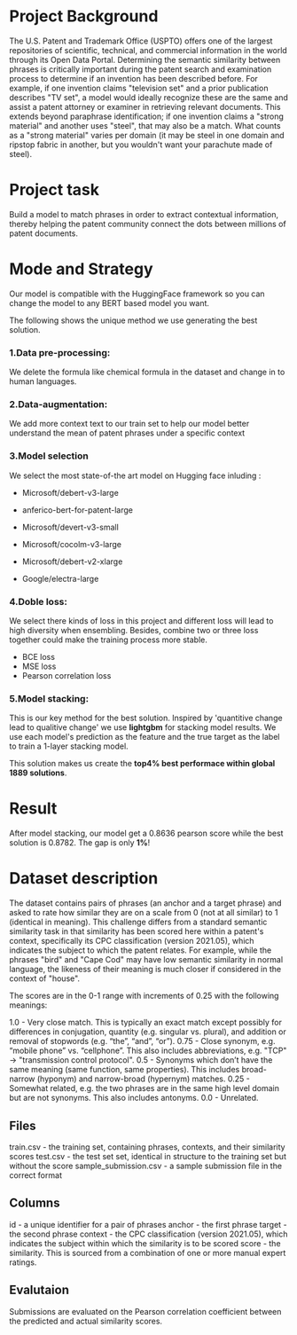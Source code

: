 # Project Background

The U.S. Patent and Trademark Office (USPTO) offers one of the largest repositories of scientific, technical, and commercial information in the world through its Open Data Portal. Determining the semantic similarity between phrases is critically important during the patent search and examination process to determine if an invention has been described before. For example, if one invention claims "television set" and a prior publication describes "TV set", a model would ideally recognize these are the same and assist a patent attorney or examiner in retrieving relevant documents. This extends beyond paraphrase identification; if one invention claims a "strong material" and another uses "steel", that may also be a match. What counts as a "strong material" varies per domain (it may be steel in one domain and ripstop fabric in another, but you wouldn't want your parachute made of steel).

# Project task
Build a model to match phrases in order to extract contextual information, thereby helping the patent community connect the dots between millions of patent documents.

# Mode and Strategy
Our model is compatible with the HuggingFace framework so you can change the model to any BERT based model you want.

The following shows the unique method we use generating the best solution.

### 1.Data pre-processing:
We delete the formula like chemical formula in the dataset and change in to human languages.
### 2.Data-augmentation:
We add more context text to our train set to help our model better understand the mean of patent phrases under a specific context
### 3.Model selection
We select the most state-of-the art model on Hugging face inluding :

- Microsoft/debert-v3-large

- anferico-bert-for-patent-large

- Microsoft/devert-v3-small

- Microsoft/cocolm-v3-large

- Microsoft/debert-v2-xlarge

- Google/electra-large

### 4.Doble loss:
We select there kinds of loss in this project and different loss will lead to high diversity when ensembling. Besides, combine two or three loss together could make the training process more stable.

- BCE loss
- MSE loss
- Pearson correlation loss 
### 5.Model stacking:
This is our key method for the best solution. Inspired by 'quantitive change lead to qualitive change' we use **lightgbm** for stacking model results. 
We use each model's prediction as the feature and the true target as the label to train a 1-layer stacking model.

This solution makes us create the **top4% best performace within global 1889 solutions**.

# Result
After model stacking, our model get a 0.8636 pearson score while the best solution is 0.8782. The gap is only **1%**!

# Dataset description

The dataset contains pairs of phrases (an anchor and a target phrase) and asked to rate how similar they are on a scale from 0 (not at all similar) to 1 (identical in meaning). This challenge differs from a standard semantic similarity task in that similarity has been scored here within a patent's context, specifically its CPC classification (version 2021.05), which indicates the subject to which the patent relates. For example, while the phrases "bird" and "Cape Cod" may have low semantic similarity in normal language, the likeness of their meaning is much closer if considered in the context of "house".

The scores are in the 0-1 range with increments of 0.25 with the following meanings:

1.0 - Very close match. This is typically an exact match except possibly for differences in conjugation, quantity (e.g. singular vs. plural), and addition or removal of stopwords (e.g. “the”, “and”, “or”).
0.75 - Close synonym, e.g. “mobile phone” vs. “cellphone”. This also includes abbreviations, e.g. "TCP" -> "transmission control protocol".
0.5 - Synonyms which don’t have the same meaning (same function, same properties). This includes broad-narrow (hyponym) and narrow-broad (hypernym) matches.
0.25 - Somewhat related, e.g. the two phrases are in the same high level domain but are not synonyms. This also includes antonyms.
0.0 - Unrelated.

## Files
train.csv - the training set, containing phrases, contexts, and their similarity scores
test.csv - the test set set, identical in structure to the training set but without the score
sample_submission.csv - a sample submission file in the correct format

## Columns
id - a unique identifier for a pair of phrases
anchor - the first phrase
target - the second phrase
context - the CPC classification (version 2021.05), which indicates the subject within which the similarity is to be scored
score - the similarity. This is sourced from a combination of one or more manual expert ratings.

## Evalutaion 
Submissions are evaluated on the Pearson correlation coefficient between the predicted and actual similarity scores.

